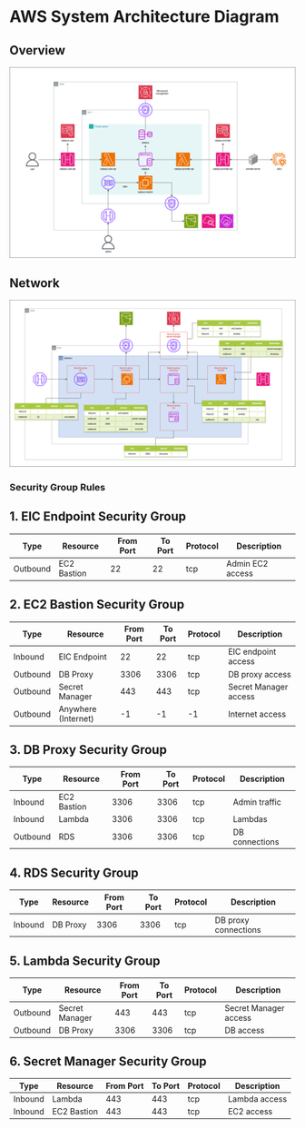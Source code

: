 # AWS System Architecture Diagram

## Overview

![AWS System Architecture Diagram Overview](../../asset/aws_system_architecture_diagram_overview.drawio.png)

## Network

![AWS System Architecture Diagram Network](../../asset/aws_system_architecture_diagram_network.drawio.png)

### Security Group Rules

## 1. EIC Endpoint Security Group

| Type     | Resource       | From Port | To Port | Protocol | Description      |
|----------|----------------|-----------|---------|----------|------------------|
| Outbound | EC2 Bastion    | 22        | 22      | tcp      | Admin EC2 access |

## 2. EC2 Bastion Security Group

| Type     | Resource            | From Port | To Port | Protocol | Description           |
|----------|---------------------|-----------|---------|----------|-----------------------|
| Inbound  | EIC Endpoint        | 22        | 22      | tcp      | EIC endpoint access   |
| Outbound | DB Proxy            | 3306      | 3306    | tcp      | DB proxy access       |
| Outbound | Secret Manager      | 443       | 443     | tcp      | Secret Manager access |
| Outbound | Anywhere (Internet) | -1        | -1      | -1       | Internet access       |

## 3. DB Proxy Security Group

| Type     | Resource      | From Port | To Port | Protocol | Description           |
|----------|---------------|-----------|---------|----------|-----------------------|
| Inbound  | EC2 Bastion   | 3306      | 3306    | tcp      | Admin traffic         |
| Inbound  | Lambda        | 3306      | 3306    | tcp      | Lambdas               |
| Outbound | RDS           | 3306      | 3306    | tcp      | DB connections        |

## 4. RDS Security Group

| Type    | Resource   | From Port | To Port | Protocol | Description           |
|---------|------------|-----------|---------|----------|-----------------------|
| Inbound | DB Proxy   | 3306      | 3306    | tcp      | DB proxy connections  |

## 5. Lambda Security Group

| Type     | Resource        | From Port | To Port | Protocol | Description           |
|----------|-----------------|-----------|---------|----------|-----------------------|
| Outbound | Secret Manager  | 443       | 443     | tcp      | Secret Manager access |
| Outbound | DB Proxy        | 3306      | 3306    | tcp      | DB access             |

## 6. Secret Manager Security Group

| Type    | Resource        | From Port | To Port | Protocol | Description       |
|---------|-----------------|-----------|---------|----------|-------------------|
| Inbound | Lambda          | 443       | 443     | tcp      | Lambda access     |
| Inbound | EC2 Bastion     | 443       | 443     | tcp      | EC2 access        |
